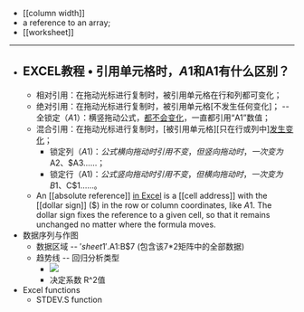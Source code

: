 - [[column width]]
- a reference to an array; 
- [[worksheet]]
- ---
- ## EXCEL教程 • 引用单元格时，$A$1和A1有什么区别？
    - 相对引用：在拖动光标进行复制时，被引用单元格在行和列都可变化；
    - 绝对引用：在拖动光标进行复制时，被引用单元格[不发生任何变化]； -- 全锁定（$A$1）：横竖拖动公式，[都不会变化](https://zhidao.baidu.com/question/174912507.html)，一直都引用“A1”数值；
    - 混合引用：在拖动光标进行复制时，[被引用单元格][只在行或列中][发生变化](https://zhuanlan.zhihu.com/p/38279572)；
        - 锁定列（$A1)：公式横向拖动时引用不变，但竖向拖动时，一次变为$A2、$A3……；
        - 锁定行（A$1)：公式竖向拖动时引用不变，但横向拖动时，一次变为B$1、C$1……。
    - An [[absolute reference]] [in Excel](https://www.ablebits.com/office-addins-blog/2015/11/25/relative-absolute-reference-excel/) is a [[cell address]] with the [[dollar sign]] ($) in the row or column coordinates, like $A$1. The dollar sign fixes the reference to a given cell, so that it remains unchanged no matter where the formula moves.
- 数据序列与作图
    - 数据区域 -- $'sheet1'.$A$1:$B$7 (包含该7*2矩阵中的全部数据)
    - 趋势线 -- 回归分析类型
        - ![](https://firebasestorage.googleapis.com/v0/b/firescript-577a2.appspot.com/o/imgs%2Fapp%2FXELiu-NovaKG%2Fs_NrilvH5q.png?alt=media&token=d83ab7ef-6b24-48f6-9c45-813e6bc3e107)
        - 决定系数 R^2值
- Excel functions
    - STDEV.S function
